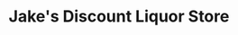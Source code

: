 ---
title: "Jake's Discount Liquor Store"
url: /coates/jakes-discount-liquor-store/
shop: alcohol
---